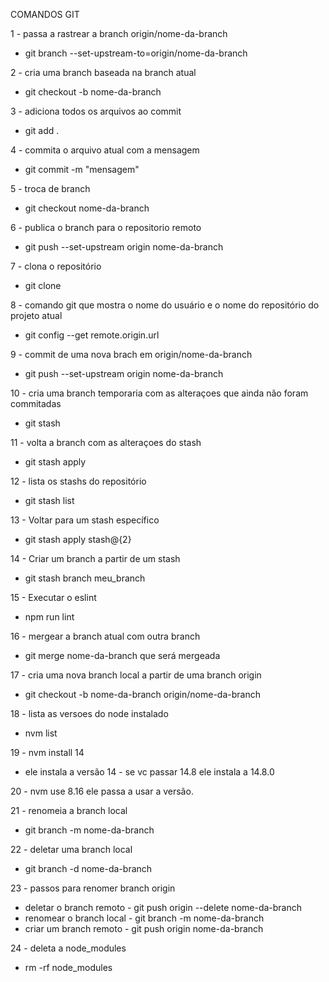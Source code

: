 COMANDOS GIT 

1 - passa a rastrear a branch origin/nome-da-branch
- git branch --set-upstream-to=origin/nome-da-branch  

2 - cria uma branch baseada na branch atual
- git checkout -b nome-da-branch 

3 - adiciona todos os arquivos ao commit
- git add . 

4 - commita o arquivo atual com a mensagem
- git commit -m "mensagem" 

5 - troca de branch
- git checkout nome-da-branch 

6 - publica o branch para o repositorio remoto
- git push --set-upstream origin nome-da-branch

7 - clona o repositório
- git clone 

8 - comando git que mostra o nome do usuário e o nome do repositório do projeto atual 
- git config --get remote.origin.url

9 - commit de uma nova brach em origin/nome-da-branch
- git push --set-upstream origin nome-da-branch

10 - cria uma branch temporaria com as alteraçoes que ainda não foram commitadas
- git stash

11 - volta a branch com as alteraçoes do stash
- git stash apply

12 - lista os stashs do repositório
- git stash list

13 - Voltar para um stash específico
- git stash apply stash@{2}

14 - Criar um branch a partir de um stash
- git stash branch meu_branch

15 - Executar o eslint
- npm run lint

16 - mergear a branch atual com outra branch
- git merge nome-da-branch que será mergeada

17 - cria uma nova branch local a partir de uma branch origin
- git checkout -b nome-da-branch origin/nome-da-branch

18 - lista as versoes do node instalado 
- nvm list 

19 - nvm install 14
- ele instala a versão 14 - se vc passar 14.8  ele instala a 14.8.0

20 - nvm use 8.16 ele passa a usar a versão.

21 - renomeia a branch local
- git branch -m nome-da-branch

22 - deletar uma branch local
- git branch -d nome-da-branch

23 - passos para renomer branch origin
- deletar o branch remoto - git push origin --delete nome-da-branch
- renomear o branch local - git branch -m nome-da-branch
- criar um branch remoto - git push origin nome-da-branch

24 - deleta a node_modules
- rm -rf node_modules
